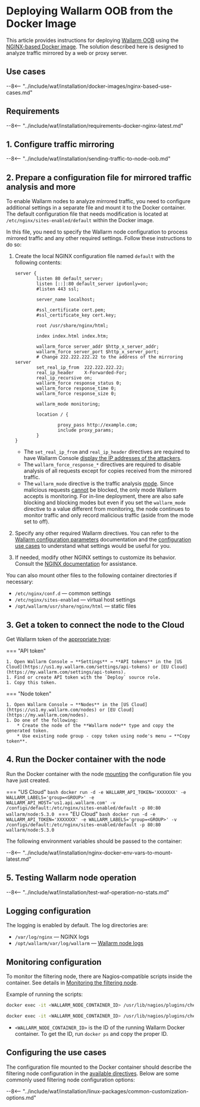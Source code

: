 [doc-wallarm-mode]:           ../../../admin-en/configure-parameters-en.md#wallarm_mode
[doc-config-params]:          ../../../admin-en/configure-parameters-en.md
[doc-monitoring]:             ../../../admin-en/monitoring/intro.md
[waf-mode-instr]:                   ../../../admin-en/configure-wallarm-mode.md
[logging-instr]:                    ../../../admin-en/configure-logging.md
[proxy-balancer-instr]:             ../../../admin-en/using-proxy-or-balancer-en.md
[process-time-limit-instr]:         ../../../admin-en/configure-parameters-en.md#wallarm_process_time_limit
[allocating-memory-guide]:          ../../../admin-en/configuration-guides/allocate-resources-for-node.md
[nginx-waf-directives]:             ../../../admin-en/configure-parameters-en.md
[graylist-docs]:                    ../../../user-guides/ip-lists/overview.md
[filtration-modes-docs]:            ../../../admin-en/configure-wallarm-mode.md
[application-configuration]:        ../../../user-guides/settings/applications.md
[ptrav-attack-docs]:                ../../../attacks-vulns-list.md#path-traversal
[attacks-in-ui-image]:              ../../../images/admin-guides/test-attacks-quickstart.png
[versioning-policy]:                ../../../updating-migrating/versioning-policy.md#version-list
[node-status-docs]:                 ../../../admin-en/configure-statistics-service.md
[node-token]:                       ../../../quickstart.md#deploy-the-wallarm-filtering-node
[api-token]:                        ../../../user-guides/settings/api-tokens.md
[wallarm-token-types]:              ../../../user-guides/nodes/nodes.md#api-and-node-tokens-for-node-creation
[platform]:                         ../../supported-deployment-options.md
[oob-advantages-limitations]:       ../overview.md#limitations
[web-server-mirroring-examples]:    overview.md#configuration-examples-for-traffic-mirroring
[memory-instr]:                     ../../../admin-en/configuration-guides/allocate-resources-for-node.md
[ip-lists-docs]:                    ../../../user-guides/ip-lists/overview.md
[aws-ecs-docs]:                     ../../cloud-platforms/aws/docker-container.md
[gcp-gce-docs]:                     ../../cloud-platforms/gcp/docker-container.md
[azure-container-docs]:             ../../cloud-platforms/azure/docker-container.md
[alibaba-ecs-docs]:                 ../../cloud-platforms/alibaba-cloud/docker-container.md
[api-policy-enf-docs]:              ../../../api-specification-enforcement/overview.md

# Deploying Wallarm OOB from the Docker Image

This article provides instructions for deploying [Wallarm OOB](overview.md) using the [NGINX-based Docker image](https://hub.docker.com/r/wallarm/node). The solution described here is designed to analyze traffic mirrored by a web or proxy server.

## Use cases

--8<-- "../include/waf/installation/docker-images/nginx-based-use-cases.md"

## Requirements

--8<-- "../include/waf/installation/requirements-docker-nginx-latest.md"

## 1. Configure traffic mirroring

--8<-- "../include/waf/installation/sending-traffic-to-node-oob.md"

## 2. Prepare a configuration file for mirrored traffic analysis and more

To enable Wallarm nodes to analyze mirrored traffic, you need to configure additional settings in a separate file and mount it to the Docker container. The default configuration file that needs modification is located at `/etc/nginx/sites-enabled/default` within the Docker image.

In this file, you need to specify the Wallarm node configuration to process mirrored traffic and any other required settings. Follow these instructions to do so:

1. Create the local NGINX configuration file named `default` with the following contents:

    ```
    server {
            listen 80 default_server;
            listen [::]:80 default_server ipv6only=on;
            #listen 443 ssl;

            server_name localhost;

            #ssl_certificate cert.pem;
            #ssl_certificate_key cert.key;

            root /usr/share/nginx/html;

            index index.html index.htm;

            wallarm_force server_addr $http_x_server_addr;
            wallarm_force server_port $http_x_server_port;
            # Change 222.222.222.22 to the address of the mirroring server
            set_real_ip_from  222.222.222.22;
            real_ip_header    X-Forwarded-For;
            real_ip_recursive on;
            wallarm_force response_status 0;
            wallarm_force response_time 0;
            wallarm_force response_size 0;

            wallarm_mode monitoring;

            location / {
                    
                    proxy_pass http://example.com;
                    include proxy_params;
            }
    }
    ```

    * The `set_real_ip_from` and `real_ip_header` directives are required to have Wallarm Console [display the IP addresses of the attackers][proxy-balancer-instr].
    * The `wallarm_force_response_*` directives are required to disable analysis of all requests except for copies received from the mirrored traffic.
    * The `wallarm_mode` directive is the traffic analysis [mode][waf-mode-instr]. Since malicious requests [cannot][oob-advantages-limitations] be blocked, the only mode Wallarm accepts is monitoring. For in-line deployment, there are also safe blocking and blocking modes but even if you set the `wallarm_mode` directive to a value different from monitoring, the node continues to monitor traffic and only record malicious traffic (aside from the mode set to off).
1. Specify any other required Wallarm directives. You can refer to the [Wallarm configuration parameters](../../../admin-en/configure-parameters-en.md) documentation and the [configuration use cases](#configuring-the-use-cases) to understand what settings would be useful for you.
1. If needed, modify other NGINX settings to customize its behavior. Consult the [NGINX documentation](https://nginx.org/en/docs/beginners_guide.html) for assistance.

You can also mount other files to the following container directories if necessary:

* `/etc/nginx/conf.d` — common settings
* `/etc/nginx/sites-enabled` — virtual host settings
* `/opt/wallarm/usr/share/nginx/html` — static files

## 3. Get a token to connect the node to the Cloud

Get Wallarm token of the [appropriate type][wallarm-token-types]:

=== "API token"

    1. Open Wallarm Console → **Settings** → **API tokens** in the [US Cloud](https://us1.my.wallarm.com/settings/api-tokens) or [EU Cloud](https://my.wallarm.com/settings/api-tokens).
    1. Find or create API token with the `Deploy` source role.
    1. Copy this token.

=== "Node token"

    1. Open Wallarm Console → **Nodes** in the [US Cloud](https://us1.my.wallarm.com/nodes) or [EU Cloud](https://my.wallarm.com/nodes).
    1. Do one of the following: 
        * Create the node of the **Wallarm node** type and copy the generated token.
        * Use existing node group - copy token using node's menu → **Copy token**.

## 4. Run the Docker container with the node

Run the Docker container with the node [mounting](https://docs.docker.com/storage/volumes/) the configuration file you have just created.

=== "US Cloud"
    ```bash
    docker run -d -e WALLARM_API_TOKEN='XXXXXXX' -e WALLARM_LABELS='group=<GROUP>' -e WALLARM_API_HOST='us1.api.wallarm.com' -v /configs/default:/etc/nginx/sites-enabled/default -p 80:80 wallarm/node:5.3.0
    ```
=== "EU Cloud"
    ```bash
    docker run -d -e WALLARM_API_TOKEN='XXXXXXX' -e WALLARM_LABELS='group=<GROUP>' -v /configs/default:/etc/nginx/sites-enabled/default -p 80:80 wallarm/node:5.3.0
    ```

The following environment variables should be passed to the container:

--8<-- "../include/waf/installation/nginx-docker-env-vars-to-mount-latest.md"

## 5. Testing Wallarm node operation

--8<-- "../include/waf/installation/test-waf-operation-no-stats.md"

## Logging configuration

The logging is enabled by default. The log directories are:

* `/var/log/nginx` — NGINX logs
* `/opt/wallarm/var/log/wallarm` — [Wallarm node logs][logging-instr]

## Monitoring configuration

To monitor the filtering node, there are Nagios‑compatible scripts inside the container. See details in [Monitoring the filtering node][doc-monitoring].

Example of running the scripts:

``` bash
docker exec -it <WALLARM_NODE_CONTAINER_ID> /usr/lib/nagios/plugins/check_wallarm_tarantool_timeframe -w 1800 -c 900
```

``` bash
docker exec -it <WALLARM_NODE_CONTAINER_ID> /usr/lib/nagios/plugins/check_wallarm_export_delay -w 120 -c 300
```

* `<WALLARM_NODE_CONTAINER_ID>` is the ID of the running Wallarm Docker container. To get the ID, run `docker ps` and copy the proper ID.

## Configuring the use cases

The configuration file mounted to the Docker container should describe the filtering node configuration in the [available directives](../../../admin-en/configure-parameters-en.md). Below are some commonly used filtering node configuration options:

--8<-- "../include/waf/installation/linux-packages/common-customization-options.md"
